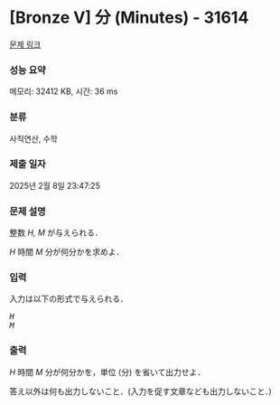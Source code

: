 # [Bronze V] 分 (Minutes) - 31614 

[문제 링크](https://www.acmicpc.net/problem/31614) 

### 성능 요약

메모리: 32412 KB, 시간: 36 ms

### 분류

사칙연산, 수학

### 제출 일자

2025년 2월 8일 23:47:25

### 문제 설명

<p>整数 <var>H, M</var> が与えられる．</p>

<p><var>H</var> 時間 <var>M</var> 分が何分かを求めよ．</p>

### 입력 

 <p>入力は以下の形式で与えられる．</p>

<pre><var>H</var>
<var>M</var></pre>

### 출력 

 <p><var>H</var> 時間 <var>M</var> 分が何分かを，単位 (分) を省いて出力せよ．</p>

<p>答え以外は何も出力しないこと．(入力を促す文章なども出力しないこと．)</p>

